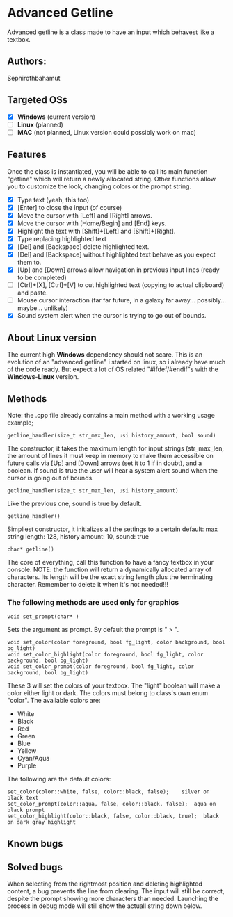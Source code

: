 # Advanced Getline
Advanced getline is a class made to have an input which behavest like a textbox.

## Authors:
Sephirothbahamut

## Targeted OSs
   - [x] **Windows** (current version)
   - [ ] **Linux** (planned)
   - [ ] **MAC** (not planned, Linux version could possibly work on mac)
   
## Features
Once the class is instantiated, you will be able to call its main function "getline" which will return a newly allocated string.
Other functions allow you to customize the look, changing colors or the prompt string.
   - [x] Type text (yeah, this too)
   - [x] [Enter] to close the input (of course)
   - [x] Move the cursor with [Left] and [Right] arrows.
   - [x] Move the cursor with [Home/Begin] and [End] keys.
   - [x] Highlight the text with [Shift]+[Left] and [Shift]+[Right].
   - [x] Type replacing highlighted text
   - [x] [Del] and [Backspace] delete highlighted text.
   - [x] [Del] and [Backspace] without highlighted text behave as you expect them to.
   - [x] [Up] and [Down] arrows allow navigation in previous input lines (ready to be completed)
   - [ ] [Ctrl]+[X], [Ctrl]+[V] to cut highlighted text (copying to actual clipboard) and paste.
   - [ ] Mouse cursor interaction (far far future, in a galaxy far away... possibly... maybe... unlikely)
   - [x] Sound system alert when the cursor is trying to go out of bounds.
   
## About **Linux** version
The current high **Windows** dependency should not scare. This is an evolution of an "advanced getline" i started on linux, so i already have much of the code ready. But expect a lot of OS related "#ifdef/#endif"s with the **Windows**-**Linux** version.

## Methods
Note: the .cpp file already contains a main method with a working usage example;
```
getline_handler(size_t str_max_len, usi history_amount, bool sound)
```
The constructor, it takes the maximum length for input strings (str_max_len, the amount of lines it must keep in memory to make them accessible on future calls via [Up] and [Down] arrows (set it to 1 if in doubt), and a boolean. If sound is true the user will hear a system alert sound when the cursor is going out of bounds.

```
getline_handler(size_t str_max_len, usi history_amount)
```
Like the previous one, sound is true by default.
```
getline_handler()
```
Simpliest constructor, it initializes all the settings to a certain default:
max string length: 128, history amount: 10, sound: true


```
char* getline()
```
The core of everything, call this function to have a fancy textbox in your console.
NOTE: the function will return a dynamically allocated array of characters. Its length will be the exact string length plus the terminating character. Remember to delete it when it's not needed!!!

### The following methods are used only for graphics
```
void set_prompt(char* )
```
Sets the argument as prompt. By default the prompt is " > ".


```
void set_color(color foreground, bool fg_light, color background, bool bg_light)
void set_color_highlight(color foreground, bool fg_light, color background, bool bg_light)
void set_color_prompt(color foreground, bool fg_light, color background, bool bg_light)
```
These 3 will set the colors of your textbox. The "light" boolean will make a color either light or dark. The colors must belong to class's own enum "color".
The available colors are:
   - White
   - Black
   - Red
   - Green
   - Blue
   - Yellow
   - Cyan/Aqua
   - Purple
   
The following are the default colors:
```
set_color(color::white, false, color::black, false);	silver on black text
set_color_prompt(color::aqua, false, color::black, false);  aqua on black prompt
set_color_highlight(color::black, false, color::black, true);  black on dark gray highlight
```
## Known bugs

## Solved bugs
When selecting from the rightmost position and deleting highlighted content, a bug prevents the line from clearing. The input will still be correct, despite the prompt showing more characters than needed. Launching the process in debug mode will still show the actuall string down below.

